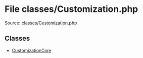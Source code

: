 File classes/Customization.php
=========

Source: [classes/Customization.php](https://github.com/PrestaShop/PrestaShop/blob/1.6.1.0/classes/Customization.php)


Classes
-------

* [CustomizationCore](class.CustomizationCore.md)

